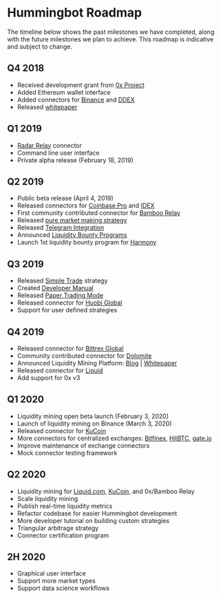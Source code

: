 # Hummingbot Roadmap

The timeline below shows the past milestones we have completed, along with the future milestones we plan to achieve. This roadmap is indicative and subject to change.

## Q4 2018
* Received development grant from [0x Project](https://0x.org)
* Added Ethereum wallet interface
* Added connectors for [Binance](/connectors/binance) and [DDEX](/connectors/ddex)
* Released [whitepaper](https://www.hummingbot.io/whitepaper.pdf)

## Q1 2019
* [Radar Relay](/connectors/radar-relay) connector
* Command line user interface
* Private alpha release (February 18, 2019)

## Q2 2019
* Public beta release (April 4, 2019)
* Released connectors for [Coinbase Pro](/connectors/coinbase) and [IDEX](/connectors/idex)
* First community contributed connector for [Bamboo Relay](https://bamboorelay.com/)
* Released [pure market making strategy](/strategies/pure-market-making)
* Released [Telegram Integration](/utilities/telegram)
* Announced [Liquidity Bounty Programs](https://www.hummingbot.io/liquidity-mining/)
* Launch 1st liquidity bounty program for [Harmony](https://www.hummingbot.io/liquidity-mining/harmony)

## Q3 2019
* Released [Simple Trade](/developers/tutorial/simple-trade) strategy
* Created [Developer Manual](/developers/)
* Released [Paper Trading Mode](/utilities/paper-trade)
* Released connector for [Huobi Global](/connectors/huobi)
* Support for user defined strategies

## Q4 2019
* Released connector for [Bittrex Global](/connectors/bittrex)
* Community contributed connector for [Dolomite](/connectors/dolomite)
* Announced Liquidity Mining Platform: [Blog](https://hummingbot.io/blog/2019-11-liquidity-mining/) | [Whitepaper](https://hummingbot.io/liquidity-mining.pdf)
* Released connector for [Liquid](/connectors/liquid)
* Add support for 0x v3

## Q1 2020
* Liquidity mining open beta launch (February 3, 2020)
* Launch of liquidity mining on Binance (March 3, 2020)
* Released connector for [KuCoin](/connectors/kucoin)
* More connectors for centralized exchanges: [Bitfinex](https://www.bitfinex.com/), [HitBTC](https://hitbtc.com/), [gate.io](https://www.gate.io/)
* Improve maintenance of exchange connectors
* Mock connector testing framework

## Q2 2020
* Liquidity mining for [Liquid.com](https://www.liquid.com/), [KuCoin](https://www.kucoin.com/), and 0x/Bamboo Relay
* Scale liquidity mining
* Publish real-time liquidity metrics
* Refactor codebase for easier Hummingbot development
* More developer tutorial on building custom strategies
* Triangular arbitrage strategy
* Connector certification program

## 2H 2020
* Graphical user interface
* Support more market types
* Support data science workflows
